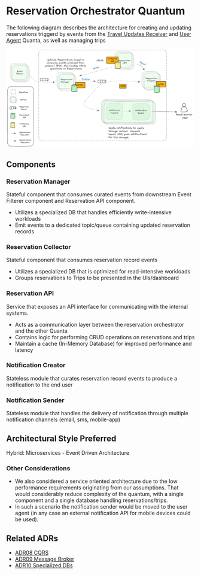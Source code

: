 # Reservation Orchestrator Quantum

The following diagram describes the architecture for creating and updating reservations triggerd by events from the [Travel Updates Receiver](travel_updates_receiver_quantum.md) and [User Agent](user_agent.md) Quanta, as well as managing trips
<p style="text-align:center">
<img width="1000" src="../assets/reservation-orchestrator.png">
</p>

## Components

### Reservation Manager

Stateful component that consumes curated events from downstream Event Filterer component and Reservation API
component.
- Utilizes a specialized DB that handles efficiently write-intensive workloads
- Emit events to a dedicated topic/queue containing updated reservation records

### Reservation Collector

Stateful component that consumes reservation record events
- Utilizes a specialized DB that is optimized for read-intensive workloads
- Groups reservations to Trips to be presented in the UIs/dashboard

### Reservation API
Service that exposes an API interface for communicating with the internal systems.
- Acts as a communication layer between the reservation orchestrator and the other Quanta
- Contains logic for performing CRUD operations on reservations and trips
- Maintain a cache (In-Memory Database) for improved performance and latency

### Notification Creator

Stateless module that curates reservation record events to produce a notification to the end user

### Notification Sender

Stateless module that handles the delivery of notification through multiple notification channels
(email, sms, mobile-app)

## Architectural Style Preferred
Hybrid: Microservices - Event Driven Architecture

### Other Considerations
- We also considered a service oriented architecture due to the low performance requirements originating from our assumptions. That would considerably reduce complexity of the quantum, with a single component and a single database handling reservations/trips.
- In such a scenario the notification sender would be moved to the user agent (in any case an external notification API for mobile devices could be used).

## Related ADRs
- [ADR08 CQRS](../adrs/cqrs.md)
- [ADR09 Message Broker](../adrs/message-broker.md)
- [ADR10 Specialized DBs](../adrs/specialized-dbs.md)
